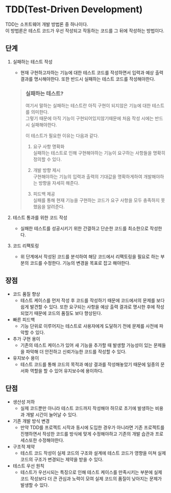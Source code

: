 # TDD(Test-Driven Development)

TDD는 소프트웨어 개발 방법론 중 하나이다.  
이 방법론은 테스트 코드가 우선 작성되고 작동하는 코드를 그 뒤에 작성하는 방법이다.  

## 단계

1. 실패하는 테스트 작성

   - 현재 구현하고자하는 기능에 대한 테스트 코드를 작성하면서 입력과 예상 출력 결과를 명시해야한다. 또한 반드시 실패하는 테스트 코드를 작성해야한다.

    > ### 실패하는 테스트?
    >
    > 여기서 말하는 실패하는 테스트란 아직 구현이 되지않은 기능에 대한 테스트를 의미한다.  
    > 그렇기 때문에 아직 기능이 구현되어있지않기때문에 처음 작성 시에는 반드시 실패해야한다.  
    >
    >이 테스트가 필요한 이유는 다음과 같다.
    >
    > 1. 요구 사항 명확화  
    > 실패하는 테스트로 인해 구현해야하는 기능이 요구하는 사항들을 명확히 정의할 수 있다.
    >
    > 2. 개발 방향 제시  
    > 구현해야하는 기능의 입력과 출력의 기대값을 명확하게하여 개발해야하는 방향을 자세히 해준다.
    >
    > 3. 피드백 제공  
    > 실패를 통해 현재 기능을 구현하는 코드가 요구 사항을 모두 충족하지 못했음을 알려준다.

2. 테스트 통과를 위한 코드 작성
    - 실패한 테스트를 성공시키기 위한 간결하고 단순한 코드를 최소한으로 작성한다.

3. 코드 리팩토링
    - 위 단계에서 작성된 코드를 분석하여 해당 코드에서 리팩토링을 필요로 하는 부분의 코드를 수정한다. 기능의 변경을 목표로 잡고 해야한다.

## 장점

- 코드 품질 향상
  - 테스트 케이스를 먼저 작성 후 코드를 작성하기 때문에 코드에서의 문제를 보다 쉽게 발견할 수 있다. 또한 요구되는 사항을 예상 출력 결과로 명시한 후에 작성되었기 때문에 코드의 품질도 보다 향상된다.
- 빠른 피드백
  - 기능 단위로 이루어지는 테스트로 사용자에게 도달하기 전에 문제를 사전에 파악할 수 있다.
- 추가 구현 용이
  - 기존의 테스트 케이스가 있어 새 기능을 추가할 때 발생할 가능성이 있는 문제들을 파악해 더 안전하고 신뢰가능한 코드를 작성할 수 있다.
- 유지보수 용이
  - 테스트 코드를 통해 코드의 목적과 예상 결과를 작성해놓았기 때문에 일종의 문서화 역할을 할 수 있어 유지보수에 용이하다.

## 단점

- 생산성 저하
  - 실제 코드뿐만 아니라 테스트 코드까지 작성해야 하므로 초기에 발생하는 비용과 개발 시간이 늘어날 수 있다.
- 기존 개발 방식 변경
  - 만약 TDD를 프로젝트 시작과 동시에 도입한 경우가 아니라면 기존 프로젝트를 진행하면서 작성한 코드를 방식에 맞게 수정해야하고 기존의 개발 습관과 프로세스또한 수정해야한다.
- 구조적 제약
  - 테스트 코드 작성이 실제 코드의 구조와 설계에 테스트 코드가 영향을 미쳐 실제 코드의 구조가 변경되는 제약을 받을 수 있다.
- 테스트 우선 원칙
  - 테스트가 우선시되는 특징으로 인해 테스트 케이스를 만족시키는 부분에 실제 코드 작성보다 더 큰 관심과 노력이 모여 실제 코드의 품질이 낮아지는 문제가 발생할 수 있다.
